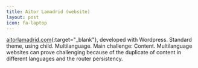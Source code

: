 ```yaml
---
title: Aitor Lamadrid (website)
layout: post
icon: fa-laptop
---
```

[aitorlamadrid.com](https://aitorlamadrid.com){:target="_blank"}, developed with Wordpress. Standard theme, using child. Multilanguage. Main challenge: Content. Multilanguage websites can prove challenging because of the duplicate of content in different languages and the router persistency.
